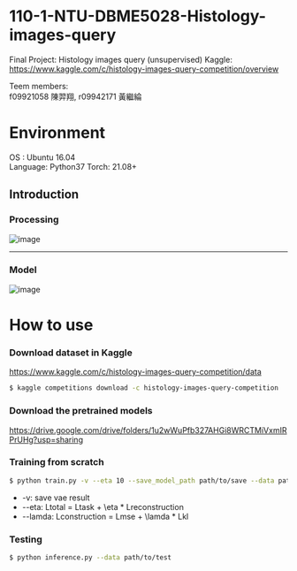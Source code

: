 # 110-1-NTU-DBME5028-Histology-images-query
Final Project: Histology images query (unsupervised)
Kaggle: https://www.kaggle.com/c/histology-images-query-competition/overview

Teem members:\
f09921058 陳羿翔, r09942171 黃繼綸

# Environment
OS : Ubuntu 16.04 \
Language: Python37
Torch: 21.08+

## Introduction
### Processing
![image](https://user-images.githubusercontent.com/91179422/148181849-4ace6b30-1bd5-454a-9c81-e63f76bf8ee9.png)
****
### Model
![image](https://user-images.githubusercontent.com/91179422/148184336-cc07787f-f19d-454c-a2da-eab6f57cef6f.png)


# How to use
### Download dataset in Kaggle
https://www.kaggle.com/c/histology-images-query-competition/data
```bash
$ kaggle competitions download -c histology-images-query-competition
```

### Download the pretrained models
https://drive.google.com/drive/folders/1u2wWuPfb327AHGi8WRCTMiVxmIRPrUHg?usp=sharing


### Training from scratch
```bash
$ python train.py -v --eta 10 --save_model_path path/to/save --data path/to/train
```
* -v: save vae result
* --eta: Ltotal = Ltask + \eta * Lreconstruction
* --lamda: Lconstruction = Lmse + \lamda * Lkl

### Testing
```bash
$ python inference.py --data path/to/test
```
